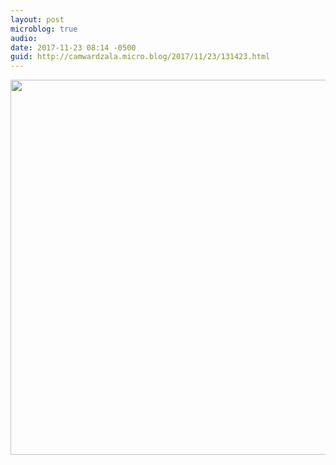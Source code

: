 ```yaml
---
layout: post
microblog: true
audio: 
date: 2017-11-23 08:14 -0500
guid: http://camwardzala.micro.blog/2017/11/23/131423.html
---
```



<img src="http://camwardzala.com/uploads/2018/6e16a03f63.jpg" width="600" height="600" />

